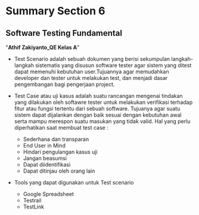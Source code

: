 # Summary Section 6
## Software Testing Fundamental
"**Athif Zakiyanto_QE Kelas A**"

- Test Scenario adalah sebuah dokumen yang berisi sekumpulan langkah-langkah
sistematis yang disusun software tester agar sistem yang ditest dapat memenuhi kebutuhan user.Tujuannya agar memudahkan developer dan tester untuk melakukan test, dan menjadi dasar pengembangan bagi pengerjaan project.

- Test Case atau uji kasus adalah suatu rancangan mengenai tindakan yang dilakukan oleh softawre tester untuk melakukan verifikasi terhadap fitur atau fungsi tertentu dari sebuah software. Tujuanya agar suatu sistem dapat dijalankan dengan baik sesuai dengan kebutuhan awal serta mampu merespon suatu masukan yang tidak valid. 
Hal yang perlu diperhatikan saat membuat test case : 
  * Sederhana dan transparan
  * End User in Mind
  * Hindari pengulangan kasus uji
  * Jangan beasumsi
  * Dapat diidentifikasi
  * Dapat ditinjau oleh orang lain

- Tools yang dapat digunakan untuk Test scenario
  * Google Spreadsheet
  * Testrail
  * TestLink
